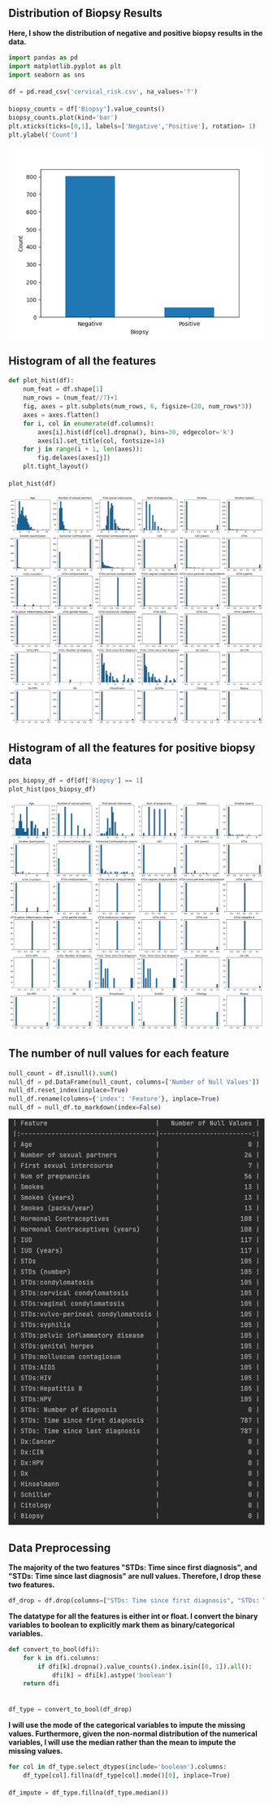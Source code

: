 ## Distribution of Biopsy Results

**Here, I show the distribution of negative and positive biopsy results in the data.**

```Python
import pandas as pd
import matplotlib.pyplot as plt
import seaborn as sns

df = pd.read_csv('cervical_risk.csv', na_values='?')

biopsy_counts = df['Biopsy'].value_counts()
biopsy_counts.plot(kind='bar')
plt.xticks(ticks=[0,1], labels=['Negative','Positive'], rotation= 1)
plt.ylabel('Count')
```

![Count of Biopsy Results](../Images/biopsy.png)

## Histogram of all the features 

```python
def plot_hist(df):
    num_feat = df.shape[1]
    num_rows = (num_feat//7)+1
    fig, axes = plt.subplots(num_rows, 6, figsize=(20, num_rows*3))
    axes = axes.flatten()
    for i, col in enumerate(df.columns):
        axes[i].hist(df[col].dropna(), bins=30, edgecolor='k')
        axes[i].set_title(col, fontsize=14)
    for j in range(i + 1, len(axes)):
        fig.delaxes(axes[j])
    plt.tight_layout()

plot_hist(df)
```
![Raw Data Histogram](../Images/total_hist.png)

## Histogram of all the features for positive biopsy data

```Python
pos_biopsy_df = df[df['Biopsy'] == 1]
plot_hist(pos_biopsy_df)
```
![Positive Biopsy Data Histogram](../Images/pos_biopsy_hist.png)

## The number of null values for each feature

```Python
null_count = df.isnull().sum()
null_df = pd.DataFrame(null_count, columns=['Number of Null Values'])
null_df.reset_index(inplace=True)
null_df.rename(columns={'index': 'Feature'}, inplace=True)
null_df = null_df.to_markdown(index=False)
```

![Null Values](../Images/NullVal.png)

## Data Preprocessing 

**The majority of the two features "STDs: Time since first diagnosis", and "STDs: Time since last diagnosis" are null values. Therefore, I drop these two features.**

```Python
df_drop = df.drop(columns=["STDs: Time since first diagnosis", "STDs: Time since last diagnosis"])
```

**The datatype for all the features is either int or float. I convert the binary variables to boolean to explicitly mark them as binary/categorical variables.**

```Python
def convert_to_bool(dfi):
    for k in dfi.columns:
        if dfi[k].dropna().value_counts().index.isin([0, 1]).all():
            dfi[k] = dfi[k].astype('boolean')
    return dfi


df_type = convert_to_bool(df_drop)
```
**I will use the mode of the categorical variables to impute the missing values. Furthermore, given the non-normal distribution of the numerical variables, I will use the median rather than the mean to impute the missing values.**

```Python
for col in df_type.select_dtypes(include='boolean').columns:
    df_type[col].fillna(df_type[col].mode()[0], inplace=True)

df_impute = df_type.fillna(df_type.median())
```



